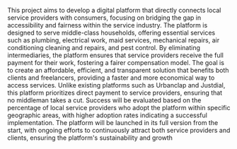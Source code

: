 This project aims to develop a digital platform that directly connects local
service providers with consumers, focusing on bridging the gap in accessibility
and fairness within the service industry. The platform is designed to serve
middle-class households, offering essential services such as plumbing,
electrical work, maid services, mechanical repairs, air conditioning cleaning
and repairs, and pest control. By eliminating intermediaries, the platform
ensures that service providers receive the full payment for their work, fostering
a fairer compensation model. The goal is to create an affordable, efficient, and
transparent solution that benefits both clients and freelancers, providing a
faster and more economical way to access services.
Unlike existing platforms such as Urbanclap and Justdial, this platform
prioritizes direct payment to service providers, ensuring that no middleman
takes a cut. Success will be evaluated based on the percentage of local
service providers who adopt the platform within specific geographic areas,
with higher adoption rates indicating a successful implementation. The
platform will be launched in its full version from the start, with ongoing efforts
to continuously attract both service providers and clients, ensuring the
platform's sustainability and growth
